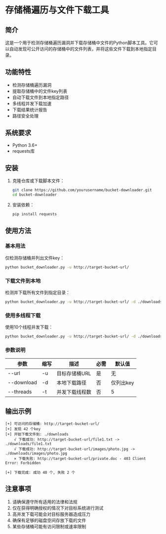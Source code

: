 # 存储桶遍历与文件下载工具

## 简介

这是一个用于检测存储桶遍历漏洞并下载存储桶中文件的Python脚本工具。它可以自动发现可公开访问的存储桶中的文件列表，并将这些文件下载到本地指定目录。

## 功能特性

- 检测存储桶遍历漏洞
- 提取存储桶中的文件key列表
- 自动下载文件到本地指定路径
- 多线程并发下载加速
- 下载结果统计报告
- 路径安全处理

## 系统要求

- Python 3.6+
- requests库

## 安装

1. 克隆仓库或下载脚本文件：
   ```bash
   git clone https://github.com/yourusername/bucket-downloader.git
   cd bucket-downloader
   ```

2. 安装依赖：
   ```bash
   pip install requests
   ```

## 使用方法

### 基本用法

仅检测存储桶并列出文件key：
```bash
python bucket_downloader.py -u http://target-bucket-url/
```

### 下载文件到本地

检测并下载所有文件到指定目录：
```bash
python bucket_downloader.py -u http://target-bucket-url/ -d ./downloads
```

### 使用多线程下载

使用10个线程并发下载：
```bash
python bucket_downloader.py -u http://target-bucket-url/ -d ./downloads -t 10
```

### 参数说明

| 参数 | 缩写 | 描述 | 必需 | 默认值 |
|------|------|------|------|--------|
| --url | -u | 目标存储桶URL | 是 | 无 |
| --download | -d | 本地下载路径 | 否 | 仅列出key |
| --threads | -t | 并发下载线程数 | 否 | 5 |

## 输出示例

```
[+] 可访问的存储桶: http://target-bucket-url/
[+] 发现 42 个key
[+] 开始下载文件到: ./downloads
    √ 下载成功: http://target-bucket-url/file1.txt -> ./downloads/file1.txt
    √ 下载成功: http://target-bucket-url/images/photo.jpg -> ./downloads/images/photo.jpg
    × 下载失败: http://target-bucket-url/private.doc - 403 Client Error: Forbidden

[+] 下载完成: 成功 40 个, 失败 2 个
```
## 注意事项

1. 请确保遵守所有适用的法律和法规
2. 仅在获得明确授权的情况下对目标系统进行测试
3. 高并发下载可能会对目标服务器造成压力
4. 确保有足够的磁盘空间存放下载的文件
5. 某些存储桶可能有访问限制或速率限制

